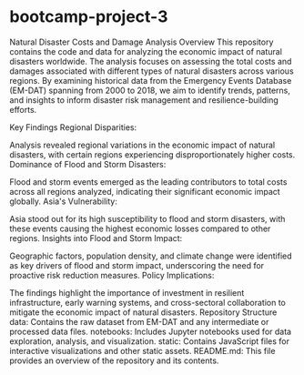 # bootcamp-project-3

Natural Disaster Costs and Damage Analysis
Overview
This repository contains the code and data for analyzing the economic impact of natural disasters worldwide. The analysis focuses on assessing the total costs and damages associated with different types of natural disasters across various regions. By examining historical data from the Emergency Events Database (EM-DAT) spanning from 2000 to 2018, we aim to identify trends, patterns, and insights to inform disaster risk management and resilience-building efforts.

Key Findings
Regional Disparities:

Analysis revealed regional variations in the economic impact of natural disasters, with certain regions experiencing disproportionately higher costs.
Dominance of Flood and Storm Disasters:

Flood and storm events emerged as the leading contributors to total costs across all regions analyzed, indicating their significant economic impact globally.
Asia's Vulnerability:

Asia stood out for its high susceptibility to flood and storm disasters, with these events causing the highest economic losses compared to other regions.
Insights into Flood and Storm Impact:

Geographic factors, population density, and climate change were identified as key drivers of flood and storm impact, underscoring the need for proactive risk reduction measures.
Policy Implications:

The findings highlight the importance of investment in resilient infrastructure, early warning systems, and cross-sectoral collaboration to mitigate the economic impact of natural disasters.
Repository Structure
data: Contains the raw dataset from EM-DAT and any intermediate or processed data files.
notebooks: Includes Jupyter notebooks used for data exploration, analysis, and visualization.
static: Contains JavaScript files for interactive visualizations and other static assets.
README.md: This file provides an overview of the repository and its contents.
